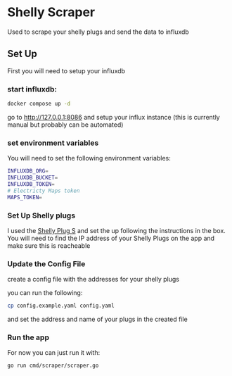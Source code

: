 # Shelly Scraper

Used to scrape your shelly plugs and send the data to influxdb

## Set Up

First you will need to setup your influxdb

### start influxdb:

```bash
docker compose up -d
```

go to http://127.0.0.1:8086 and setup your influx instance (this is currently
manual but probably can be automated)

### set environment variables


You will need to set the following environment variables:

```bash
INFLUXDB_ORG=
INFLUXDB_BUCKET=
INFLUXDB_TOKEN=
# Electricty Maps token 
MAPS_TOKEN=
```

### Set Up Shelly plugs

I used the [Shelly Plug S](https://www.amazon.nl/Shelly-Huisautomatisering-Elektriciteitsmeter-Meerkleurige-LED-indicator/dp/B0BTJ1DTBX/) and set the up following the instructions in the box. You will need to find the IP address of your Shelly Plugs on the app and make sure this is reacheable


### Update the Config File

create a config file with the addresses for your shelly plugs

you can run the following:

```bash
cp config.example.yaml config.yaml
```

and set the address and name of your plugs in the created file


### Run the app

For now you can just run it with:

```bash
go run cmd/scraper/scraper.go
```



